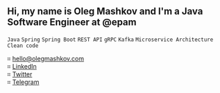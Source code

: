 ## Hi, my name is Oleg Mashkov and I'm a Java Software Engineer at @epam
<code>Java</code>
<code>Spring</code>
<code>Spring Boot</code>
<code>REST API</code>
<code>gRPC</code>
<code>Kafka</code>
<code>Microservice Architecture</code>
<code>Clean code</code>

⌗ hello@olegmashkov.com</br>
⌗ <a href="https://www.linkedin.com/in/oleg-mashkov-12b759236/">LinkedIn</a></br>
⌗ <a href="https://twitter.com/olegxmashkov">Twitter</a></br>
⌗ <a href="https://t.me/olegxmashkov">Telegram</a>
<!---
olxma/olxma is a ✨ special ✨ repository because its `README.md` (this file) appears on your GitHub profile.
You can click the Preview link to take a look at your changes.
--->

